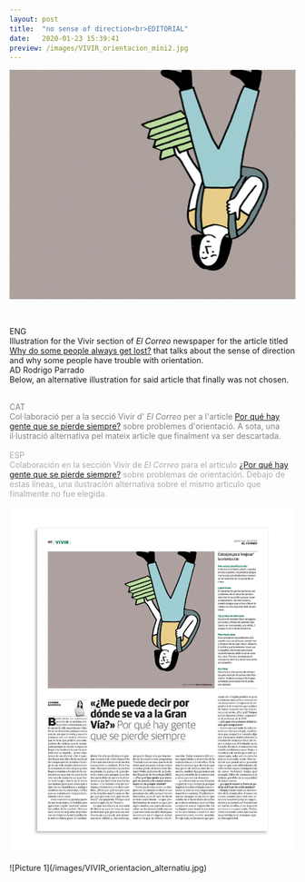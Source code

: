 ```yaml
---
layout: post
title:  "no sense of direction<br>EDITORIAL"
date:   2020-01-23 15:39:41
preview: /images/VIVIR_orientacion_mini2.jpg
---
```



![Picture 1](/images/VIVIR_orientacion_1.jpg)
<br><br>

<div class="row">

  <div class="column">

  ENG<br>
  Illustration for the Vivir section of <i> El Correo </i> newspaper for the article titled <a href="https://www.elcorreo.com/vivir/salud/gente-siempre-pierde-20220703145351-ntrc.html">Why do some people always get lost?</a> that talks about the sense of direction and why some people have trouble with orientation.<br>
  AD Rodrigo Parrado<br>
  Below, an alternative illustration for said article that finally was not chosen.
  <br><br>



  <font color="#808080">
  CAT<br>
  Col·laboració per a la secció Vivir d'<i> El Correo </i> per a l'article <a href="https://www.elcorreo.com/vivir/salud/gente-siempre-pierde-20220703145351-ntrc.html">Por qué hay gente que se pierde siempre?</a> sobre problemes d'orientació.
  A sota, una il·lustració alternativa pel mateix article que finalment va ser descartada.</font><br><br>



  <font color="#A9A9A9">
  ESP<br>
   Colaboración en la sección Vivir de<i> El Correo </i> para el articulo <a href="https://www.elcorreo.com/vivir/salud/gente-siempre-pierde-20220703145351-ntrc.html">¿Por qué hay gente que se pierde siempre?</a> sobre problemas de orientación.
   Debajo de estas líneas, una ilustración alternativa sobre el mismo articulo que finalmente no fue elegida. </font><br><br>

  </div>



<div class="column">

 <img src="/images/VIVIR_orientacion_publicado.jpg" alt="drawing">
   </div>
     </div>

<br>
![Picture 1](/images/VIVIR_orientacion_alternatiu.jpg)
